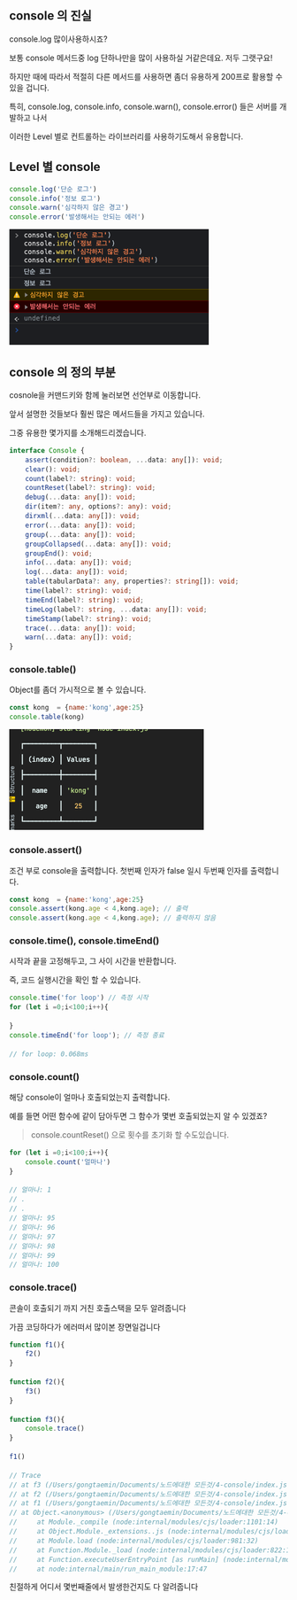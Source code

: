 ## console 의 진실

console.log 많이사용하시죠?

보통 console 메서드중 log 단하나만을 많이 사용하실 거같은데요. 저두 그랫구요!


하지만 때에 따라서 적절히 다른 메서드를 사용하면 좀더 유용하게 200프로 활용할 수 있을 겁니다.

특히, console.log, console.info, console.warn(), console.error() 들은 서버를 개발하고 나서

이러한 Level 별로 컨트롤하는 라이브러리를 사용하기도해서 유용합니다.

## Level 별 console

```js
console.log('단순 로그')
console.info('정보 로그')
console.warn('심각하지 않은 경고')
console.error('발생해서는 안되는 에러')
```

![](./img/console.png)

## console 의 정의 부분

cosnole을 커맨드키와 함께 눌러보면 선언부로 이동합니다.

앞서 설명한 것들보다 훨씬 많은 메서드들을 가지고 있습니다.

그중 유용한 몇가지를 소개해드리겠습니다.

```ts
interface Console {
    assert(condition?: boolean, ...data: any[]): void;
    clear(): void;
    count(label?: string): void;
    countReset(label?: string): void;
    debug(...data: any[]): void;
    dir(item?: any, options?: any): void;
    dirxml(...data: any[]): void;
    error(...data: any[]): void;
    group(...data: any[]): void;
    groupCollapsed(...data: any[]): void;
    groupEnd(): void;
    info(...data: any[]): void;
    log(...data: any[]): void;
    table(tabularData?: any, properties?: string[]): void;
    time(label?: string): void;
    timeEnd(label?: string): void;
    timeLog(label?: string, ...data: any[]): void;
    timeStamp(label?: string): void;
    trace(...data: any[]): void;
    warn(...data: any[]): void;
}
```

### console.table()

Object를 좀더 가시적으로 볼 수 있습니다.

```js
const kong  = {name:'kong',age:25}
console.table(kong)
```

![](./img/table.png)

### console.assert()

조건 부로 console을 출력합니다. 첫번째 인자가 false 일시 두번째 인자를 출력합니다.

```js
const kong  = {name:'kong',age:25}
console.assert(kong.age < 4,kong.age); // 출력
console.assert(kong.age < 4,kong.age); // 출력하지 않음
```

### console.time(), console.timeEnd()

시작과 끝을 고정해두고, 그 사이 시간을 반환합니다.

즉, 코드 실행시간을 확인 할 수 있습니다.

```js
console.time('for loop') // 측정 시작
for (let i =0;i<100;i++){

}
console.timeEnd('for loop'); // 측정 종료

// for loop: 0.068ms

```

### console.count()

해당 console이 얼마나 호출되었는지 출력합니다.

예를 들면 어떤 함수에 같이 담아두면 그 함수가 몇번 호출되었는지 알 수 있겠죠?

> console.countReset() 으로 횟수를 초기화 할 수도있습니다.

```js
for (let i =0;i<100;i++){
    console.count('얼마나')
}

// 얼마나: 1
// .
// .
// 얼마나: 95
// 얼마나: 96
// 얼마나: 97
// 얼마나: 98
// 얼마나: 99
// 얼마나: 100

```

### console.trace()

콘솔이 호출되기 까지 거친 호출스택을 모두 알려줍니다

가끔 코딩하다가 에러떠서 많이본 장면일겁니다

```js
function f1(){
    f2()
}

function f2(){
    f3()
}

function f3(){
    console.trace()
}

f1()

// Trace
// at f3 (/Users/gongtaemin/Documents/노드에대한 모든것/4-console/index.js:10:13)
// at f2 (/Users/gongtaemin/Documents/노드에대한 모든것/4-console/index.js:6:5)
// at f1 (/Users/gongtaemin/Documents/노드에대한 모든것/4-console/index.js:2:5)
// at Object.<anonymous> (/Users/gongtaemin/Documents/노드에대한 모든것/4-console/index.js:13:1)
//     at Module._compile (node:internal/modules/cjs/loader:1101:14)
//     at Object.Module._extensions..js (node:internal/modules/cjs/loader:1153:10)
//     at Module.load (node:internal/modules/cjs/loader:981:32)
//     at Function.Module._load (node:internal/modules/cjs/loader:822:12)
//     at Function.executeUserEntryPoint [as runMain] (node:internal/modules/run_main:81:12)
//     at node:internal/main/run_main_module:17:47

```

친절하게 어디서 몇번째줄에서 발생한건지도 다 알려줍니다